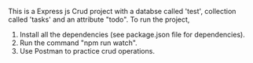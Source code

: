 This is a Express js Crud project with a databse called 'test', collection called 'tasks' and an attribute "todo".
To run the project,
1. Install all the dependencies (see package.json file for dependencies).
2. Run the command "npm run watch".
3. Use Postman to practice crud operations.
